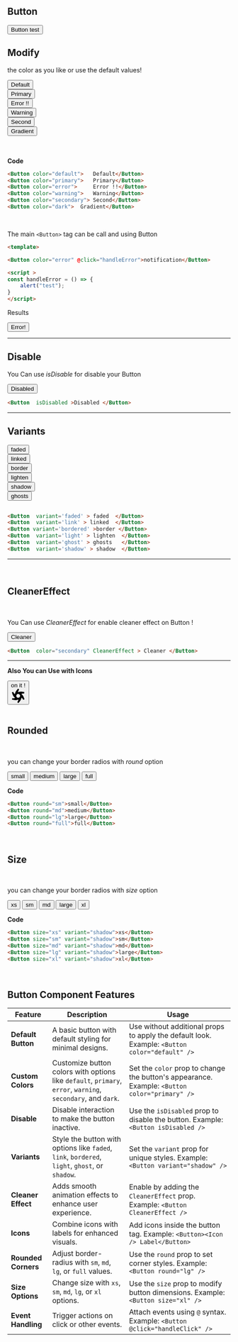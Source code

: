 ## Button

<script >

</script>



<div class="  p-6 rounded-lg shadow-inner  flex justify-center items-center ">
    <Button color="default">Button test </Button>
</div>

## Modify 

the color as you like or use the default values!
<Br/>

<div class="grid grid-cols-2 gap-4">
    <div class="  p-4 rounded-lg shadow-inner  flex justify-center items-center">
        <Button color="default"  cleaner>Default</Button>
    </div>
    <div class="  p-4 rounded-lg shadow-inner  flex justify-center items-center">
        <Button color="primary" >Primary</Button>
    </div>
    <div class="  p-4 rounded-lg shadow-inner  flex justify-center items-center">
        <Button color="error"> Error !!</Button>
    </div>
    <div class="  p-4 rounded-lg shadow-inner  flex justify-center items-center">
        <Button color="warning">Warning</Button>
    </div>
    <div class="  p-4 rounded-lg shadow-inner  flex justify-center items-center">
        <Button color="secondary">Second</Button>
    </div>
    <div class="  p-4 rounded-lg shadow-inner  flex justify-center items-center">
        <Button color="dark">Gradient</Button>
    </div>
</div>
<Br/>
<Br/>




**Code**

```md
<Button color="default">   Default</Button>
<Button color="primary">   Primary</Button>
<Button color="error">     Error !!</Button>
<Button color="warning">   Warning</Button>
<Button color="secondary"> Second</Button>
<Button color="dark">  Gradient</Button>


```
<br/>



The main `<Button>` tag can be call and using Button

```md
<template>

<Button color="error" @click="handleError">notification</Button>

<script >
const handleError = () => {
    alert("test");
}
</script>
```
Results

<div class='  p-4 rounded-lg shadow-inner  flex justify-center items-center'>
  <Button color="error" @click="handleError"> Error!</Button>
</div>

<script setup>
const handleError = () => {
  alert("Test notification triggered!");
}
</script>

-----------------
## Disable

You Can use   *isDisable*  for disable your Button
<div class='  p-4 rounded-lg shadow-inner  flex justify-center items-center'>

<Button  isDisabled>Disabled </Button>


</div>

```md
<Button  isDisabled >Disabled </Button>
```
---



## Variants

<div class="grid grid-cols-2 gap-4">
    <div class="  p-4 rounded-lg shadow-inner  flex justify-center items-center">
<Button  variant='faded' > faded  </Button>
 </div>
    <div class="  p-4 rounded-lg shadow-inner  flex justify-center items-center">
<Button  variant='link' > linked  </Button>

</div>
    <div class="  p-4 rounded-lg shadow-inner  flex justify-center items-center">
  <Button variant='bordered' > border</Button>


</div>
    <div class="  p-4 rounded-lg shadow-inner  flex justify-center items-center">
<Button  variant='light' > lighten  </Button>
 </div>
     <div class="  p-4 rounded-lg shadow-inner  flex justify-center items-center">
     <Button  variant='shadow' > shadow  </Button>

</div>
    <div class="  p-4 rounded-lg shadow-inner  flex justify-center items-center">
       <Button  variant='ghost' > ghosts  </Button>

 </div>

</div>



```md

<Button  variant='faded' > faded  </Button>
<Button  variant='link' > linked  </Button> 
<Button variant='bordered' >border </Button>
<Button  variant='light' > lighten  </Button>
<Button  variant='ghost' > ghosts   </Button>
<Button  variant='shadow' > shadow  </Button>

```


-----------------
<br/>

## CleanerEffect

<br/>

You Can use   *CleanerEffect*  for enable  cleaner effect on Button !
<div class='  p-4 rounded-lg shadow-inner  flex justify-center items-center'>

<Button  color="secondary" CleanerEffect  >Cleaner </Button>


</div>

```md
<Button  color="secondary" CleanerEffect > Cleaner </Button>

```
---





**Also You can Use with Icons**
<div class='  p-4 rounded-lg shadow-inner   justify-center items-center flex flex-row'>
    <Button color="secondary" class="rounded-xl">
        <span>on it !</span>
        <div class="scale-75">
        <svg class="animate-spin" role="img" viewBox="0 0 24 24" xmlns="http://www.w3.org/2000/svg">
            <path d="M11.71 0C8.24 3.9 6.92 6 6.64 9.14c-.01-.01-.03-.01-.04-.02-1.28-.73-2.3-2.22-2.91-3.73l-2.23.87c1.64 4.95 2.81 7.13 5.39 8.94-.02.01-.03.02-.05.03-1.27.74-3.07.89-4.68.66l-.36 2.37c5.11 1.06 7.59 1.15 10.46-.19v.06c0 1.47-.77 3.09-1.78 4.38L12.3 24c3.46-3.89 4.78-5.99 5.06-9.13.02.01.03.01.05.02 1.27.73 2.29 2.21 2.9 3.73l2.23-.87c-1.64-4.95-2.8-7.14-5.39-8.95.02-.01.03-.02.05-.03 1.27-.74 3.07-.88 4.68-.65l.36-2.38c-5.1-1.06-7.58-1.14-10.44.19v-.06c0-1.47.77-3.09 1.78-4.38L11.71 0zm.19 8.82a3.181 3.181 0 0 1 3.28 3.07 3.181 3.181 0 0 1-3.07 3.28 3.181 3.181 0 0 1-3.28-3.07 3.181 3.181 0 0 1 3.07-3.28z"/>
</svg>
</div>
</Button>
</div>

<br/>

 ## Rounded 

<br/>

 you can change your border radios  with *round* option

<div class='  p-4 rounded-lg shadow-inner   justify-around items-center flex flex-row'>
<Button round="sm" variant="bordered">small</Button>
<Button round="md" variant="bordered">medium</Button>
<Button round="lg" variant="bordered">large</Button>
<Button round="full" variant="bordered">full</Button>


</div>


**Code**

```md
<Button round="sm">small</Button>
<Button round="md">medium</Button>
<Button round="lg">large</Button>
<Button round="full">full</Button>

```
<br/>


## Size 

<br/>

 you can change your border radios  with *size* option
 
<div class='  p-4 rounded-lg shadow-inner   justify-around items-center flex flex-row'>
<Button size="xs" variant="shadow">xs</Button>
<Button size="sm" variant="shadow">sm</Button>
<Button size="md" variant="shadow">md</Button>
<Button size="lg" variant="shadow">large</Button>
<Button size="xl" variant="shadow">xl</Button>


</div>


**Code**

```md
<Button size="xs" variant="shadow">xs</Button>
<Button size="sm" variant="shadow">sm</Button>
<Button size="md" variant="shadow">md</Button>
<Button size="lg" variant="shadow">large</Button>
<Button size="xl" variant="shadow">xl</Button>

```
<br/>

## Button Component Features

| **Feature**           | **Description**                                                                                   | **Usage**                                                                                     |
|-----------------------|---------------------------------------------------------------------------------------------------|-----------------------------------------------------------------------------------------------|
| **Default Button**     | A basic button with default styling for minimal designs.                                         | Use without additional props to apply the default look. Example: `<Button color="default" />` |
| **Custom Colors**      | Customize button colors with options like `default`, `primary`, `error`, `warning`, `secondary`, and `dark`. | Set the `color` prop to change the button's appearance. Example: `<Button color="primary" />` |
| **Disable**            | Disable interaction to make the button inactive.                                                 | Use the `isDisabled` prop to disable the button. Example: `<Button isDisabled />`            |
| **Variants**           | Style the button with options like `faded`, `link`, `bordered`, `light`, `ghost`, or `shadow`.    | Set the `variant` prop for unique styles. Example: `<Button variant="shadow" />`             |
| **Cleaner Effect**     | Adds smooth animation effects to enhance user experience.                                        | Enable by adding the `CleanerEffect` prop. Example: `<Button CleanerEffect />`               |
| **Icons**              | Combine icons with labels for enhanced visuals.                                                  | Add icons inside the button tag. Example: `<Button><Icon /> Label</Button>`                  |
| **Rounded Corners**    | Adjust border-radius with `sm`, `md`, `lg`, or `full` values.                                    | Use the `round` prop to set corner styles. Example: `<Button round="lg" />`                  |
| **Size Options**       | Change size with `xs`, `sm`, `md`, `lg`, or `xl` options.                                        | Use the `size` prop to modify button dimensions. Example: `<Button size="xl" />`             |
| **Event Handling**     | Trigger actions on click or other events.                                                        | Attach events using `@` syntax. Example: `<Button @click="handleClick" />`                   |
